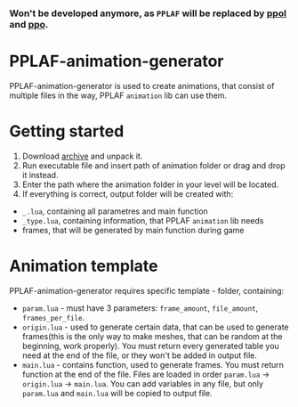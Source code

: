 ### Won't be developed anymore, as `PPLAF` will be replaced by [ppol](https://github.com/glebi574/pewpew-overhaul-lite) and [ppo](https://github.com/glebi574/pewpew-overhaul).
# PPLAF-animation-generator
PPLAF-animation-generator is used to create animations, that consist of multiple files in the way, PPLAF `animation` lib can use them.

# Getting started
1. Download [archive](https://github.com/glebi574/PPLAF-animation-generator/releases) and unpack it.
2. Run executable file and insert path of animation folder or drag and drop it instead.
3. Enter the path where the animation folder in your level will be located.
4. If everything is correct, output folder will be created with:
 - `_.lua`, containing all parametres and main function
 - `_type.lua`, containing information, that PPLAF `animation` lib needs
 - frames, that will be generated by main function during game

# Animation template
PPLAF-animation-generator requires specific template - folder, containing:
 - `param.lua` - must have 3 parameters: `frame_amount`, `file_amount`, `frames_per_file`.
 - `origin.lua` - used to generate certain data, that can be used to generate frames(this is the only way to make meshes, that can be random at the beginning, work properly). You must return every generated table you need at the end of the file, or they won't be added in output file.
 - `main.lua` - contains function, used to generate frames. You must return function at the end of the file.
Files are loaded in order `param.lua` -> `origin.lua` -> `main.lua`. You can add variables in any file, but only `param.lua` and `main.lua` will be copied to output file.

